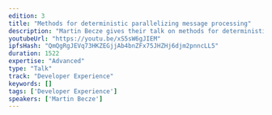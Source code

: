 ```yaml
---
edition: 3
title: "Methods for deterministic parallelizing message processing"
description: "Martin Becze gives their talk on methods for deterministic parallelizing message processing."
youtubeUrl: "https://youtu.be/xS5sW6gJIEM"
ipfsHash: "QmQgRgJEVq73HKZEGjjAb4bnZFx75JHZHj6djm2pnncLL5"
duration: 1522
expertise: "Advanced"
type: "Talk"
track: "Developer Experience"
keywords: []
tags: ['Developer Experience']
speakers: ['Martin Becze']
---
```

